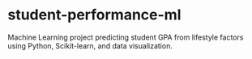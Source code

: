# student-performance-ml
Machine Learning project predicting student GPA from lifestyle factors using Python, Scikit-learn, and data visualization.
